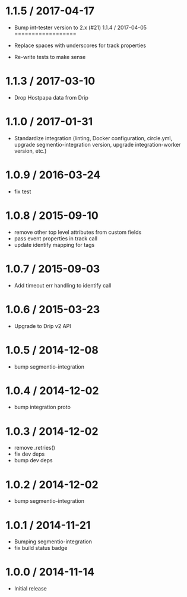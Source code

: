 
1.1.5 / 2017-04-17
==================

  * Bump int-tester version to 2.x (#21)
1.1.4 / 2017-04-05
==================

  * Replace spaces with underscores for track properties
  * Re-write tests to make sense

1.1.3 / 2017-03-10
==================

  * Drop Hostpapa data from Drip

1.1.0 / 2017-01-31
==================

  * Standardize integration (linting, Docker configuration, circle.yml, upgrade
segmentio-integration version, upgrade integration-worker version, etc.)


1.0.9 / 2016-03-24
==================

  * fix test

1.0.8 / 2015-09-10
==================

  * remove other top level attributes from custom fields
  * pass event properties in track call
  * update identify mapping for tags

1.0.7 / 2015-09-03
==================

  * Add timeout err handling to identify call

1.0.6 / 2015-03-23
==================

 * Upgrade to Drip v2 API

1.0.5 / 2014-12-08
==================

 * bump segmentio-integration

1.0.4 / 2014-12-02
==================

 * bump integration proto

1.0.3 / 2014-12-02
==================

 * remove .retries()
 * fix dev deps
 * bump dev deps

1.0.2 / 2014-12-02
==================

 * bump segmentio-integration

1.0.1 / 2014-11-21
==================

 * Bumping segmentio-integration
 * fix build status badge

1.0.0 / 2014-11-14
==================

  * Initial release
